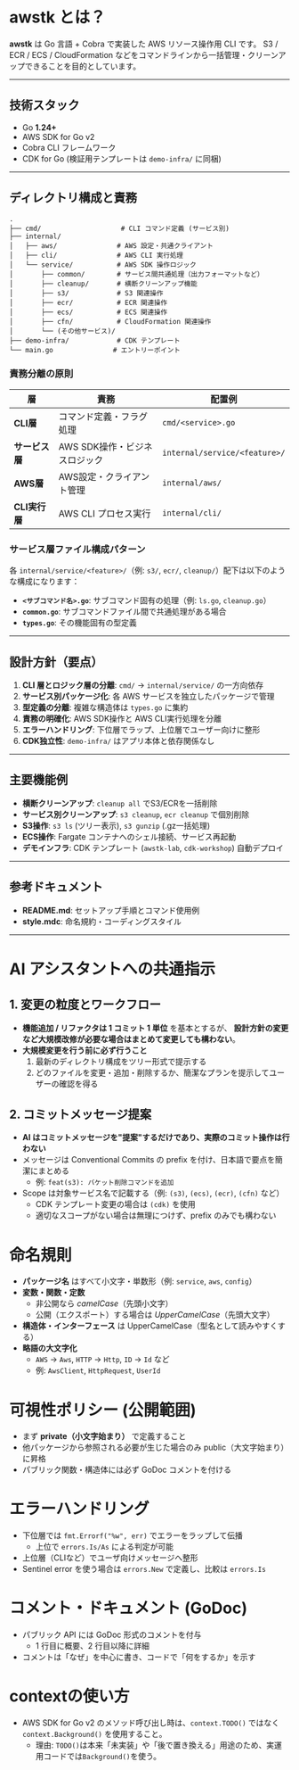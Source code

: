 # awstk とは？

**awstk** は Go 言語 + Cobra で実装した AWS リソース操作用 CLI です。
S3 / ECR / ECS / CloudFormation などをコマンドラインから一括管理・クリーンアップできることを目的としています。

<!-- テスト用コメント -->

---

## 技術スタック

- Go **1.24+**
- AWS SDK for Go v2
- Cobra CLI フレームワーク
- CDK for Go (検証用テンプレートは `demo-infra/` に同梱)

---

## ディレクトリ構成と責務

```
.
├── cmd/                    # CLI コマンド定義 (サービス別)
├── internal/
│   ├── aws/               # AWS 設定・共通クライアント
│   ├── cli/               # AWS CLI 実行処理
│   └── service/           # AWS SDK 操作ロジック
│       ├── common/        # サービス間共通処理（出力フォーマットなど）
│       ├── cleanup/       # 横断クリーンアップ機能
│       ├── s3/            # S3 関連操作
│       ├── ecr/           # ECR 関連操作
│       ├── ecs/           # ECS 関連操作
│       ├── cfn/           # CloudFormation 関連操作
│       └── (その他サービス)/
├── demo-infra/            # CDK テンプレート
└── main.go               # エントリーポイント
```

### 責務分離の原則

| 層 | 責務 | 配置例 |
|---|------|--------|
| **CLI層** | コマンド定義・フラグ処理 | `cmd/<service>.go` |
| **サービス層** | AWS SDK操作・ビジネスロジック | `internal/service/<feature>/` |
| **AWS層** | AWS設定・クライアント管理 | `internal/aws/` |
| **CLI実行層** | AWS CLI プロセス実行 | `internal/cli/` |

### サービス層ファイル構成パターン

各 `internal/service/<feature>/`（例: `s3/`, `ecr/`, `cleanup/`）配下は以下のような構成になります：

- **`<サブコマンド名>.go`**: サブコマンド固有の処理（例: `ls.go`, `cleanup.go`）
- **`common.go`**: サブコマンドファイル間で共通処理がある場合
- **`types.go`**: その機能固有の型定義

---

## 設計方針（要点）

1. **CLI 層とロジック層の分離**: `cmd/` → `internal/service/` の一方向依存
2. **サービス別パッケージ化**: 各 AWS サービスを独立したパッケージで管理
3. **型定義の分離**: 複雑な構造体は `types.go` に集約
4. **責務の明確化**: AWS SDK操作と AWS CLI実行処理を分離
5. **エラーハンドリング**: 下位層でラップ、上位層でユーザー向けに整形
6. **CDK独立性**: `demo-infra/` はアプリ本体と依存関係なし

---

## 主要機能例

- **横断クリーンアップ**: `cleanup all` でS3/ECRを一括削除
- **サービス別クリーンアップ**: `s3 cleanup`, `ecr cleanup` で個別削除
- **S3操作**: `s3 ls` (ツリー表示), `s3 gunzip` (.gz一括処理)
- **ECS操作**: Fargate コンテナへのシェル接続、サービス再起動
- **デモインフラ**: CDK テンプレート (`awstk-lab`, `cdk-workshop`) 自動デプロイ

---

## 参考ドキュメント

- **README.md**: セットアップ手順とコマンド使用例
- **style.mdc**: 命名規約・コーディングスタイル

---

# AI アシスタントへの共通指示

## 1. 変更の粒度とワークフロー

- **機能追加 / リファクタは 1 コミット 1 単位** を基本とするが、
  **設計方針の変更など大規模改修が必要な場合はまとめて変更しても構わない**。
- **大規模変更を行う前に必ず行うこと**
  1. 最新のディレクトリ構成をツリー形式で提示する
  2. どのファイルを変更・追加・削除するか、簡潔なプランを提示してユーザーの確認を得る

## 2. コミットメッセージ提案

- **AI はコミットメッセージを"提案"するだけであり、実際のコミット操作は行わない**
- メッセージは Conventional Commits の prefix を付け、日本語で要点を簡潔にまとめる
  - 例: `feat(s3): バケット削除コマンドを追加`
- Scope は対象サービス名で記載する（例: `(s3)`, `(ecs)`, `(ecr)`, `(cfn)` など）
  - CDK テンプレート変更の場合は `(cdk)` を使用
  - 適切なスコープがない場合は無理につけず、prefix のみでも構わない


# 命名規則

- **パッケージ名** はすべて小文字・単数形（例: `service`, `aws`, `config`）
- **変数・関数・定数**
  - 非公開なら *camelCase*（先頭小文字）
  - 公開（エクスポート）する場合は *UpperCamelCase*（先頭大文字）
- **構造体・インターフェース** は UpperCamelCase（型名として読みやすくする）
- **略語の大文字化**
  - `AWS` → `Aws`, `HTTP` → `Http`, `ID` → `Id` など
  - 例: `AwsClient`, `HttpRequest`, `UserId`

# 可視性ポリシー (公開範囲)

- まず **private（小文字始まり）** で定義すること
- 他パッケージから参照される必要が生じた場合のみ public（大文字始まり）に昇格
- パブリック関数・構造体には必ず GoDoc コメントを付ける

# エラーハンドリング

- 下位層では `fmt.Errorf("%w", err)` でエラーをラップして伝播
  - 上位で `errors.Is/As` による判定が可能
- 上位層（CLIなど）でユーザ向けメッセージへ整形
- Sentinel error を使う場合は `errors.New` で定義し、比較は `errors.Is`

# コメント・ドキュメント (GoDoc)

- パブリック API には GoDoc 形式のコメントを付与
  - 1 行目に概要、2 行目以降に詳細
- コメントは「なぜ」を中心に書き、コードで「何をするか」を示す

# contextの使い方

- AWS SDK for Go v2 のメソッド呼び出し時は、`context.TODO()` ではなく `context.Background()` を使用すること。
  - 理由: `TODO()`は本来「未実装」や「後で置き換える」用途のため、実運用コードでは`Background()`を使う。